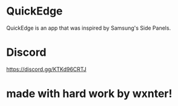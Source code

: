 # QuickEdge
QuickEdge is an app that was inspired by Samsung's Side Panels.
# Discord
https://discord.gg/KTKd96CRTJ
# made with hard work by wxnter!
